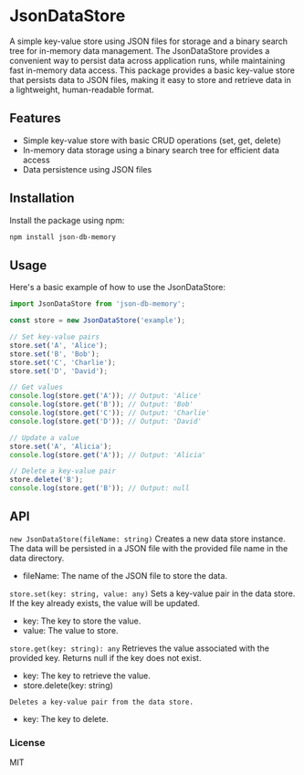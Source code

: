# JsonDataStore 

A simple key-value store using JSON files for storage and a binary search tree for in-memory data management. The JsonDataStore provides a convenient way to persist data across application runs, while maintaining fast in-memory data access.  This package provides a basic key-value store that persists data to JSON files, making it easy to store and retrieve data in a lightweight, human-readable format.

## Features

- Simple key-value store with basic CRUD operations (set, get, delete)
- In-memory data storage using a binary search tree for efficient data access
- Data persistence using JSON files

## Installation

Install the package using npm:

```bash
npm install json-db-memory
```

## Usage

Here's a basic example of how to use the JsonDataStore:

```typescript
import JsonDataStore from 'json-db-memory';

const store = new JsonDataStore('example');

// Set key-value pairs
store.set('A', 'Alice');
store.set('B', 'Bob');
store.set('C', 'Charlie');
store.set('D', 'David');

// Get values
console.log(store.get('A')); // Output: 'Alice'
console.log(store.get('B')); // Output: 'Bob'
console.log(store.get('C')); // Output: 'Charlie'
console.log(store.get('D')); // Output: 'David'

// Update a value
store.set('A', 'Alicia');
console.log(store.get('A')); // Output: 'Alicia'

// Delete a key-value pair
store.delete('B');
console.log(store.get('B')); // Output: null
```

## API

`new JsonDataStore(fileName: string)`
Creates a new data store instance. The data will be persisted in a JSON file with the provided file name in the data directory.

- fileName: The name of the JSON file to store the data.

`store.set(key: string, value: any)`
Sets a key-value pair in the data store. If the key already exists, the value will be updated.

- key: The key to store the value.
- value: The value to store.

`store.get(key: string): any`
Retrieves the value associated with the provided key. Returns null if the key does not exist.

- key: The key to retrieve the value.
- store.delete(key: string)

`Deletes a key-value pair from the data store.`

- key: The key to delete.

### License

MIT
